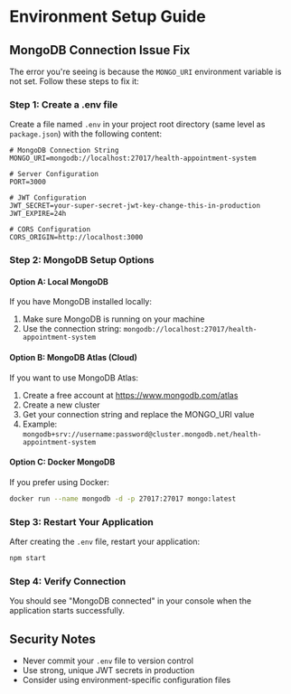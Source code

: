 # Environment Setup Guide

## MongoDB Connection Issue Fix

The error you're seeing is because the `MONGO_URI` environment variable is not set. Follow these steps to fix it:

### Step 1: Create a .env file
Create a file named `.env` in your project root directory (same level as `package.json`) with the following content:

```
# MongoDB Connection String
MONGO_URI=mongodb://localhost:27017/health-appointment-system

# Server Configuration
PORT=3000

# JWT Configuration
JWT_SECRET=your-super-secret-jwt-key-change-this-in-production
JWT_EXPIRE=24h

# CORS Configuration
CORS_ORIGIN=http://localhost:3000
```

### Step 2: MongoDB Setup Options

#### Option A: Local MongoDB
If you have MongoDB installed locally:
1. Make sure MongoDB is running on your machine
2. Use the connection string: `mongodb://localhost:27017/health-appointment-system`

#### Option B: MongoDB Atlas (Cloud)
If you want to use MongoDB Atlas:
1. Create a free account at https://www.mongodb.com/atlas
2. Create a new cluster
3. Get your connection string and replace the MONGO_URI value
4. Example: `mongodb+srv://username:password@cluster.mongodb.net/health-appointment-system`

#### Option C: Docker MongoDB
If you prefer using Docker:
```bash
docker run --name mongodb -d -p 27017:27017 mongo:latest
```

### Step 3: Restart Your Application
After creating the `.env` file, restart your application:
```bash
npm start
```

### Step 4: Verify Connection
You should see "MongoDB connected" in your console when the application starts successfully.

## Security Notes
- Never commit your `.env` file to version control
- Use strong, unique JWT secrets in production
- Consider using environment-specific configuration files 